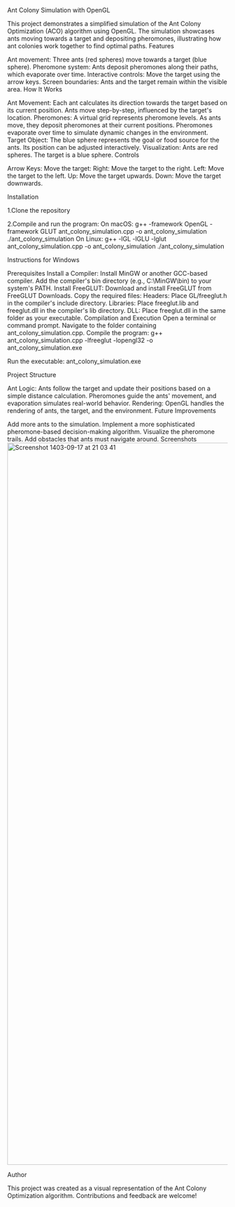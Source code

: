 Ant Colony Simulation with OpenGL

This project demonstrates a simplified simulation of the Ant Colony Optimization (ACO) algorithm using OpenGL. The simulation showcases ants moving towards a target and depositing pheromones, illustrating how ant colonies work together to find optimal paths.
Features

Ant movement: Three ants (red spheres) move towards a target (blue sphere).
Pheromone system: Ants deposit pheromones along their paths, which evaporate over time.
Interactive controls: Move the target using the arrow keys.
Screen boundaries: Ants and the target remain within the visible area.
How It Works

Ant Movement:
Each ant calculates its direction towards the target based on its current position.
Ants move step-by-step, influenced by the target's location.
Pheromones:
A virtual grid represents pheromone levels.
As ants move, they deposit pheromones at their current positions.
Pheromones evaporate over time to simulate dynamic changes in the environment.
Target Object:
The blue sphere represents the goal or food source for the ants.
Its position can be adjusted interactively.
Visualization:
Ants are red spheres.
The target is a blue sphere.
Controls

Arrow Keys:
Move the target:
Right: Move the target to the right.
Left: Move the target to the left.
Up: Move the target upwards.
Down: Move the target downwards.

Installation

1.Clone the repository

2.Compile and run the program:
  On macOS: g++ -framework OpenGL -framework GLUT ant_colony_simulation.cpp -o ant_colony_simulation
          ./ant_colony_simulation
  On Linux: 
    g++ -lGL -lGLU -lglut ant_colony_simulation.cpp -o ant_colony_simulation
    ./ant_colony_simulation

Instructions for Windows

Prerequisites
Install a Compiler:
Install MinGW or another GCC-based compiler.
Add the compiler's bin directory (e.g., C:\MinGW\bin) to your system's PATH.
Install FreeGLUT:
Download and install FreeGLUT from FreeGLUT Downloads.
Copy the required files:
Headers: Place GL/freeglut.h in the compiler's include directory.
Libraries: Place freeglut.lib and freeglut.dll in the compiler's lib directory.
DLL: Place freeglut.dll in the same folder as your executable.
Compilation and Execution
Open a terminal or command prompt.
Navigate to the folder containing ant_colony_simulation.cpp.
Compile the program: g++ ant_colony_simulation.cpp -lfreeglut -lopengl32 -o ant_colony_simulation.exe

Run the executable:
 ant_colony_simulation.exe


Project Structure

Ant Logic:
Ants follow the target and update their positions based on a simple distance calculation.
Pheromones guide the ants' movement, and evaporation simulates real-world behavior.
Rendering:
OpenGL handles the rendering of ants, the target, and the environment.
Future Improvements

Add more ants to the simulation.
Implement a more sophisticated pheromone-based decision-making algorithm.
Visualize the pheromone trails.
Add obstacles that 
ants must navigate around.
Screenshots
<img width="1651" alt="Screenshot 1403-09-17 at 21 03 41" src="https://github.com/user-attachments/assets/5b2337d5-038d-455a-ba4f-2ed8e534771c">



Author

This project was created as a visual representation of the Ant Colony Optimization algorithm. Contributions and feedback are welcome!
  
